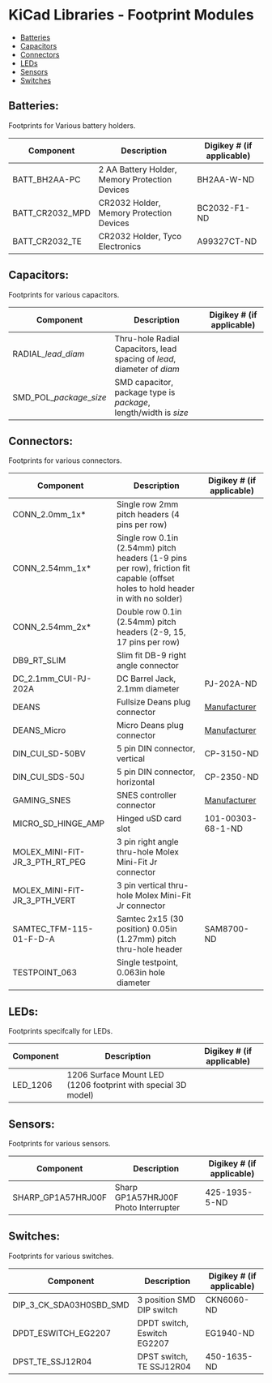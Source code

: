 # KiCad Libraries - Footprint Modules

* [Batteries](#batteries)
* [Capacitors](#capacitors)
* [Connectors](#connectors)
* [LEDs](#leds)
* [Sensors](#sensors)
* [Switches](#switches)

## Batteries:

Footprints for Various battery holders.
 
| Component | Description | Digikey # (if applicable) |
| --------- | ----------- | --------------------------|
| BATT_BH2AA-PC | 2 AA Battery Holder, Memory Protection Devices | BH2AA-W-ND |
| BATT_CR2032_MPD | CR2032 Holder, Memory Protection Devices | BC2032-F1-ND |
| BATT_CR2032_TE | CR2032 Holder, Tyco Electronics | A99327CT-ND |
 
## Capacitors:

Footprints for various capacitors.

| Component | Description | Digikey # (if applicable) |
| --------- | ----------- | --------------------------|
| RADIAL_*lead*_*diam* | Thru-hole Radial Capacitors, lead spacing of *lead*, diameter of *diam* | |
| SMD_POL_*package*_*size* | SMD capacitor, package type is *package*, length/width is *size* | |
 
## Connectors:

Footprints for various connectors.

| Component | Description | Digikey # (if applicable) |
| --------- | ----------- | --------------------------|
| CONN_2.0mm_1x* | Single row 2mm pitch headers (4 pins per row) | |   
| CONN_2.54mm_1x* | Single row 0.1in (2.54mm) pitch headers (1-9 pins per row), friction fit capable (offset holes to hold header in with no solder) | |
| CONN_2.54mm_2x* | Double row 0.1in (2.54mm) pitch headers (2-9, 15, 17 pins per row) | |
| DB9_RT_SLIM | Slim fit DB-9 right angle connector | |
| DC_2.1mm_CUI-PJ-202A | DC Barrel Jack, 2.1mm diameter | PJ-202A-ND |
| DEANS | Fullsize Deans plug connector | [Manufacturer](http://wsdeans.com/products/plugs/ultra_plug.html) |
| DEANS_Micro | Micro Deans plug connector | [Manufacturer](http://wsdeans.com/products/plugs/micro_plug.html) |
| DIN_CUI_SD-50BV | 5 pin DIN connector, vertical | CP-3150-ND |
| DIN_CUI_SDS-50J | 5 pin DIN connector, horizontal | CP-2350-ND |
| GAMING_SNES | SNES controller connector | [Manufacturer](http://www.raphnet-tech.com/products/snes_controller_connector/index.php) |
| MICRO_SD_HINGE_AMP | Hinged uSD card slot | 101-00303-68-1-ND |
| MOLEX_MINI-FIT-JR_3_PTH_RT_PEG | 3 pin right angle thru-hole Molex Mini-Fit Jr connector | |
| MOLEX_MINI-FIT-JR_3_PTH_VERT | 3 pin vertical thru-hole Molex Mini-Fit Jr connector | |
| SAMTEC_TFM-115-01-F-D-A | Samtec 2x15 (30 position) 0.05in (1.27mm) pitch thru-hole header | SAM8700-ND |
| TESTPOINT_063 | Single testpoint, 0.063in hole diameter | |

## LEDs:

Footprints specifcally for LEDs.

| Component | Description | Digikey # (if applicable) |
| --------- | ----------- | --------------------------|
| LED_1206 | 1206 Surface Mount LED (1206 footprint with special 3D model)| |

## Sensors:

Footprints for various sensors.

| Component | Description | Digikey # (if applicable) |
| --------- | ----------- | --------------------------|
| SHARP_GP1A57HRJ00F | Sharp GP1A57HRJ00F Photo Interrupter | 425-1935-5-ND |

## Switches:

Footprints for various switches.

| Component | Description | Digikey # (if applicable) |
| --------- | ----------- | --------------------------|
| DIP_3_CK_SDA03H0SBD_SMD | 3 position SMD DIP switch | CKN6060-ND |
| DPDT_ESWITCH_EG2207 | DPDT switch, Eswitch EG2207 | EG1940-ND |
| DPST_TE_SSJ12R04 | DPST switch, TE SSJ12R04 | 450-1635-ND |
